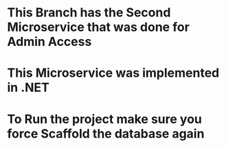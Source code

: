 # This Branch has the Second Microservice that was done for Admin Access
# This Microservice was implemented in .NET
# To Run the project make sure you force Scaffold the database again
